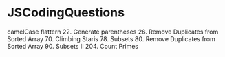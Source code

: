 # JSCodingQuestions
camelCase
flattern
22. Generate parentheses
26. Remove Duplicates from Sorted Array
70. Climbing Staris
78. Subsets
80. Remove Duplicates from Sorted Array
90. Subsets II
204. Count Primes